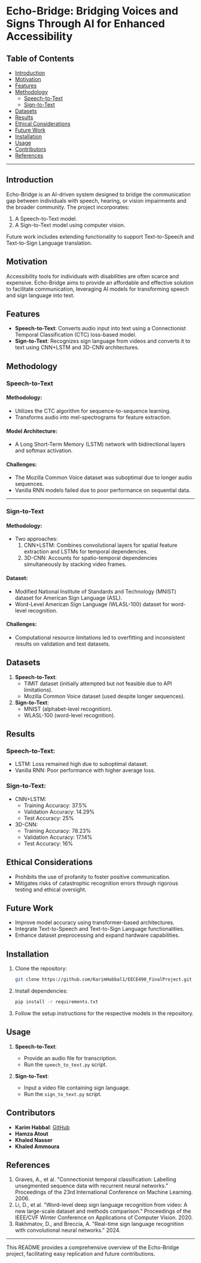 # Echo-Bridge: Bridging Voices and Signs Through AI for Enhanced Accessibility

## Table of Contents
- [Introduction](#introduction)
- [Motivation](#motivation)
- [Features](#features)
- [Methodology](#methodology)
  - [Speech-to-Text](#speech-to-text)
  - [Sign-to-Text](#sign-to-text)
- [Datasets](#datasets)
- [Results](#results)
- [Ethical Considerations](#ethical-considerations)
- [Future Work](#future-work)
- [Installation](#installation)
- [Usage](#usage)
- [Contributors](#contributors)
- [References](#references)

---

## Introduction
Echo-Bridge is an AI-driven system designed to bridge the communication gap between individuals with speech, hearing, or vision impairments and the broader community. The project incorporates:
1. A Speech-to-Text model.
2. A Sign-to-Text model using computer vision.

Future work includes extending functionality to support Text-to-Speech and Text-to-Sign Language translation.

## Motivation
Accessibility tools for individuals with disabilities are often scarce and expensive. Echo-Bridge aims to provide an affordable and effective solution to facilitate communication, leveraging AI models for transforming speech and sign language into text.

## Features
- **Speech-to-Text**: Converts audio input into text using a Connectionist Temporal Classification (CTC) loss-based model.
- **Sign-to-Text**: Recognizes sign language from videos and converts it to text using CNN+LSTM and 3D-CNN architectures.

## Methodology

### Speech-to-Text
#### Methodology:
- Utilizes the CTC algorithm for sequence-to-sequence learning.
- Transforms audio into mel-spectrograms for feature extraction.

#### Model Architecture:
- A Long Short-Term Memory (LSTM) network with bidirectional layers and softmax activation.

#### Challenges:
- The Mozilla Common Voice dataset was suboptimal due to longer audio sequences.
- Vanilla RNN models failed due to poor performance on sequential data.

---

### Sign-to-Text
#### Methodology:
- Two approaches:
  1. CNN+LSTM: Combines convolutional layers for spatial feature extraction and LSTMs for temporal dependencies.
  2. 3D-CNN: Accounts for spatio-temporal dependencies simultaneously by stacking video frames.

#### Dataset:
- Modified National Institute of Standards and Technology (MNIST) dataset for American Sign Language (ASL).
- Word-Level American Sign Language (WLASL-100) dataset for word-level recognition.

#### Challenges:
- Computational resource limitations led to overfitting and inconsistent results on validation and test datasets.

## Datasets
1. **Speech-to-Text**:
   - TIMIT dataset (initially attempted but not feasible due to API limitations).
   - Mozilla Common Voice dataset (used despite longer sequences).
2. **Sign-to-Text**:
   - MNIST (alphabet-level recognition).
   - WLASL-100 (word-level recognition).

## Results
### Speech-to-Text:
- LSTM: Loss remained high due to suboptimal dataset.
- Vanilla RNN: Poor performance with higher average loss.

### Sign-to-Text:
- CNN+LSTM:
  - Training Accuracy: 37.5%
  - Validation Accuracy: 14.29%
  - Test Accuracy: 25%
- 3D-CNN:
  - Training Accuracy: 78.23%
  - Validation Accuracy: 17.14%
  - Test Accuracy: 16%

## Ethical Considerations
- Prohibits the use of profanity to foster positive communication.
- Mitigates risks of catastrophic recognition errors through rigorous testing and ethical oversight.

## Future Work
- Improve model accuracy using transformer-based architectures.
- Integrate Text-to-Speech and Text-to-Sign Language functionalities.
- Enhance dataset preprocessing and expand hardware capabilities.

## Installation
1. Clone the repository:
   ```bash
   git clone https://github.com/KarimHabbal1/EECE490_FinalProject.git
   ```
2. Install dependencies:
   ```bash
   pip install -r requirements.txt
   ```
3. Follow the setup instructions for the respective models in the repository.

## Usage
1. **Speech-to-Text**:
   - Provide an audio file for transcription.
   - Run the `speech_to_text.py` script.

2. **Sign-to-Text**:
   - Input a video file containing sign language.
   - Run the `sign_to_text.py` script.

## Contributors
- **Karim Habbal**: [GitHub](https://github.com/KarimHabbal1)
- **Hamza Atout**
- **Khaled Nasser**
- **Khaled Ammoura**

## References
1. Graves, A., et al. "Connectionist temporal classification: Labelling unsegmented sequence data with recurrent neural networks." Proceedings of the 23rd International Conference on Machine Learning. 2006.
2. Li, D., et al. "Word-level deep sign language recognition from video: A new large-scale dataset and methods comparison." Proceedings of the IEEE/CVF Winter Conference on Applications of Computer Vision. 2020.
3. Rakhmatov, D., and Breccia, A. "Real-time sign language recognition with convolutional neural networks." 2024.

---

This README provides a comprehensive overview of the Echo-Bridge project, facilitating easy replication and future contributions.
